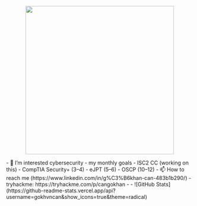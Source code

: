 <p align="center">
  <img src="https://giphy.com/gifs/hackernoon-shoot-matrix-hacker-eeoYEz2DD0H6DQFNJo" width="400"/>
</p>
- 👀 I’m interested cybersecurity
- my monthly goals
- ISC2 CC (working on this)
- CompTIA Security+ (3–4)
- eJPT (5–6)
- OSCP (10–12)
- 📫 How to reach me (https://www.linkedin.com/in/g%C3%B6khan-can-483b1b290/)
- tryhackme: https://tryhackme.com/p/cangokhan
- 
- ![GitHub Stats](https://github-readme-stats.vercel.app/api?username=gokhvncan&show_icons=true&theme=radical)


<!---


gokhvncan/gokhvncan is a ✨ special ✨ repository because its `README.md` (this file) appears on your GitHub profile.
You can click the Preview link to take a look at your changes.
--->
